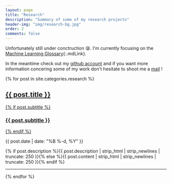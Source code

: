 ```yaml
---
layout: page
title: "Research"
description: "Summary of some of my research projects"
header-img: "img/research-bg.jpg"
order: 2
comments: false
---
```


Unfortunately still under conctruction :sleepy:. I'm currently focusing on the [Machine Learning Glossary](/machine-learning-glossary/){:.mdLink}.

In the meantime check out my <a class="mdLink" href="https://github.com/{{ site.github_username }}"> github account</a> and if you want more information concering some of my work don't hesitate to shoot me a <a class="mdLink" href="mailto:{{ site.email_username }}"> mail</a> !
  

{% for post in site.categories.research %}
<div class="post-preview">
    <a href="{{ post.url | prepend: site.baseurl }}">
        <h2 class="post-title">            {{ post.title }}
        </h2>
        {% if post.subtitle %}
        <h3 class="post-subtitle">
            {{ post.subtitle }}
        </h3>
        {% endif %}
    </a>
    <p class="post-meta">{{ post.date | date: "%B %-d, %Y" }}</p>
    <p class="description">{% if post.description %}{{ post.description | strip_html | strip_newlines | truncate: 250 }}{% else %}{{ post.content | strip_html | strip_newlines | truncate: 250 }}{% endif %}</p>
</div>
<hr>
{% endfor %}